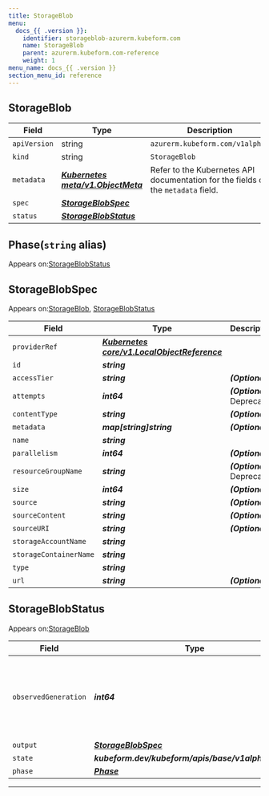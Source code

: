 ```yaml
---
title: StorageBlob
menu:
  docs_{{ .version }}:
    identifier: storageblob-azurerm.kubeform.com
    name: StorageBlob
    parent: azurerm.kubeform.com-reference
    weight: 1
menu_name: docs_{{ .version }}
section_menu_id: reference
---
```


## StorageBlob
| Field | Type | Description |
| ------ | ----- | ----------- |
| `apiVersion` | string | `azurerm.kubeform.com/v1alpha1` |
|    `kind` | string | `StorageBlob` |
| `metadata` | ***[Kubernetes meta/v1.ObjectMeta](https://v1-18.docs.kubernetes.io/docs/reference/generated/kubernetes-api/v1.18/#objectmeta-v1-meta)***|Refer to the Kubernetes API documentation for the fields of the `metadata` field.|
| `spec` | ***[StorageBlobSpec](#storageblobspec)***||
| `status` | ***[StorageBlobStatus](#storageblobstatus)***||
## Phase(`string` alias)

Appears on:[StorageBlobStatus](#storageblobstatus)

## StorageBlobSpec

Appears on:[StorageBlob](#storageblob), [StorageBlobStatus](#storageblobstatus)

| Field | Type | Description |
| ------ | ----- | ----------- |
| `providerRef` | ***[Kubernetes core/v1.LocalObjectReference](https://v1-18.docs.kubernetes.io/docs/reference/generated/kubernetes-api/v1.18/#localobjectreference-v1-core)***||
| `id` | ***string***||
| `accessTier` | ***string***| ***(Optional)*** |
| `attempts` | ***int64***| ***(Optional)*** Deprecated|
| `contentType` | ***string***| ***(Optional)*** |
| `metadata` | ***map[string]string***| ***(Optional)*** |
| `name` | ***string***||
| `parallelism` | ***int64***| ***(Optional)*** |
| `resourceGroupName` | ***string***| ***(Optional)*** Deprecated|
| `size` | ***int64***| ***(Optional)*** |
| `source` | ***string***| ***(Optional)*** |
| `sourceContent` | ***string***| ***(Optional)*** |
| `sourceURI` | ***string***| ***(Optional)*** |
| `storageAccountName` | ***string***||
| `storageContainerName` | ***string***||
| `type` | ***string***||
| `url` | ***string***| ***(Optional)*** |
## StorageBlobStatus

Appears on:[StorageBlob](#storageblob)

| Field | Type | Description |
| ------ | ----- | ----------- |
| `observedGeneration` | ***int64***| ***(Optional)*** Resource generation, which is updated on mutation by the API Server.|
| `output` | ***[StorageBlobSpec](#storageblobspec)***| ***(Optional)*** |
| `state` | ***kubeform.dev/kubeform/apis/base/v1alpha1.State***| ***(Optional)*** |
| `phase` | ***[Phase](#phase)***| ***(Optional)*** |
---
